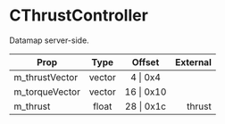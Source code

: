 # CThrustController
Datamap server-side.

|Prop|Type|Offset|External|
|---|:-:|:-:|--:|
|m_thrustVector|vector|4 \| 0x4||
|m_torqueVector|vector|16 \| 0x10||
|m_thrust|float|28 \| 0x1c|thrust|
